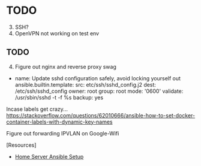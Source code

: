 # TODO

3. SSH?
4. OpenVPN not working on test env

## TODO

4. Figure out nginx and reverse proxy swag

- name: Update sshd configuration safely, avoid locking yourself out
  ansible.builtin.template:
  src: etc/ssh/sshd_config.j2
  dest: /etc/ssh/sshd_config
  owner: root
  group: root
  mode: '0600'
  validate: /usr/sbin/sshd -t -f %s
  backup: yes

Incase labels get crazy...
https://stackoverflow.com/questions/62010666/ansible-how-to-set-docker-container-labels-with-dynamic-key-names

Figure out forwarding IPVLAN on Google-Wifi

[Resources]

- [Home Server Ansible Setup](https://github.com/davestephens/ansible-nas)
